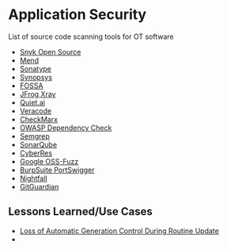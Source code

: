 # Application Security
List of source code scanning tools for OT software

* [Snyk Open Source](https://snyk.io/product/open-source-security-management/)
* [Mend](https://www.mend.io/sca/)
* [Sonatype](https://www.sonatype.com/)
* [Synopsys](https://www.synopsys.com/software-integrity.html)
* [FOSSA](https://fossa.com/product/open-source-vulnerability-management)
* [JFrog Xray](https://jfrog.com/)
* [Quiet.ai](https://qwiet.ai/)
* [Veracode](https://www.veracode.com/)
* [CheckMarx](https://checkmarx.com/)
* [OWASP Dependency Check](https://owasp.org/www-project-dependency-check/)
* [Semgrep](https://semgrep.dev/)
* [SonarQube](https://www.sonarsource.com/solutions/security/)
* [CyberRes](https://www.microfocus.com/en-us/cyberres/application-security/static-code-analyzer)
* [Google OSS-Fuzz](https://github.com/google/oss-fuzz)
* [BurpSuite PortSwigger](https://portswigger.net/burp/vulnerability-scanner)
* [Nightfall](https://www.nightfall.ai/)
* [GitGuardian](https://www.gitguardian.com/)


## Lessons Learned/Use Cases

* [Loss of Automatic Generation Control During Routine Update](https://www.nerc.com/pa/rrm/ea/Lessons%20Learned%20Document%20Library/LL20200403_Loss_of_AGC_During_Routine_Update.pdf)
* 
